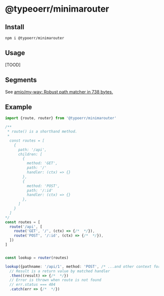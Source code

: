 # @typeoerr/minimarouter

## Install

```
npm i @typoerr/minimarouter
```

## Usage

[TOOD]

## Segments

See [amio/my-way: Robust path matcher in 738 bytes.](https://github.com/amio/my-way#segments)

## Example

```ts
import {route, router} from '@typoerr/minimarouter'

/**
 * route() is a shorthand method.
 *
  const routes = [
    {
      path: '/api',
      children: [
        {
          method: 'GET',
          path: '/'
          handler: (ctx) => {}
        },
        {
          method: 'POST',
          path: '/:id'
          handler: (ctx) => {}
        },
      ]
    }
  ]
*/
const routes = [
  route('/api', [
    route('GET', '/', (ctx) => {/*  */}),
    route('POST', '/:id', (ctx) => {/*  */}),
  ])
]


const lookup = router(routes)

lookup({pathname: '/api/1', method: 'POST', /* ...and other context for handler */})
  // Result is a return value by matched handler
  .then((result) => {/*  */})
  // Error is thrown when route is not found
  // err.status === 404
  .catch(err => {/*  */})
```